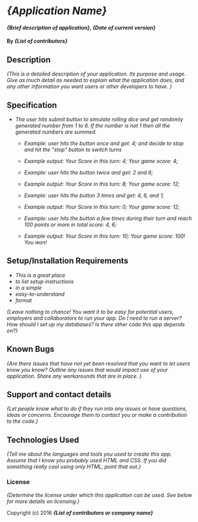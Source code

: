 # _{Application Name}_

#### _{Brief description of application}, {Date of current version}_

#### By _**{List of contributors}**_

## Description

_{This is a detailed description of your application. Its purpose and usage.  Give as much detail as needed to explain what the application does, and any other information you want users or other developers to have. }_

## Specification

* _The user hits submit button to simulate rolling dice and get randomly generated number from 1 to 6. If the number is not 1 then all the generated numbers are summed._
  * _Example: user hits the button once and get: 4; and decide to stop and hit the "stop" button to switch turns_
  * _Example output: Your Score in this turn: 4; Your game score: 4;_

  * _Example: user hits the button twice and get: 2 and 6;_
  * _Example output: Your Score in this turn: 8; Your game score: 12;_

  * _Example: user hits the button 3 times and get: 4, 6, and 1;_
  * _Example output: Your Score in this turn: 0; Your game score: 12;_

  * _Example: user hits the button a few times during their turn and reach 100 points or more in total score: 4, 6;_
  * _Example output: Your Score in this turn: 10; Your game score: 100! You won!_

## Setup/Installation Requirements

* _This is a great place_
* _to list setup instructions_
* _in a simple_
* _easy-to-understand_
* _format_

_{Leave nothing to chance! You want it to be easy for potential users, employers and collaborators to run your app. Do I need to run a server? How should I set up my databases? Is there other code this app depends on?}_

## Known Bugs

_{Are there issues that have not yet been resolved that you want to let users know you know?  Outline any issues that would impact use of your application.  Share any workarounds that are in place. }_

## Support and contact details

_{Let people know what to do if they run into any issues or have questions, ideas or concerns.  Encourage them to contact you or make a contribution to the code.}_

## Technologies Used

_{Tell me about the languages and tools you used to create this app. Assume that I know you probably used HTML and CSS. If you did something really cool using only HTML, point that out.}_

### License

*{Determine the license under which this application can be used.  See below for more details on licensing.}*

Copyright (c) 2016 **_{List of contributors or company name}_**
